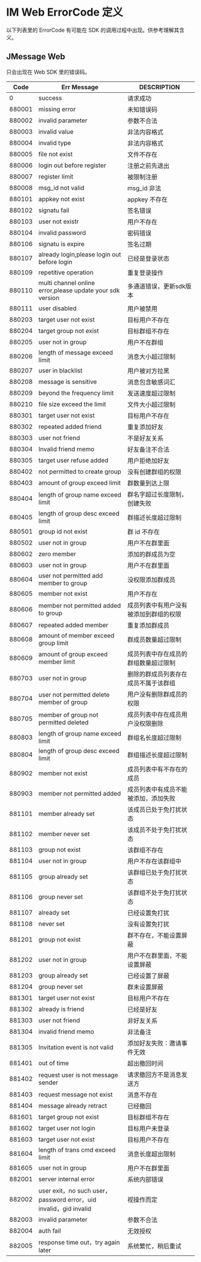 # IM Web ErrorCode 定义

以下列表里的 ErrorCode 有可能在 SDK 的调用过程中出现。供参考理解其含义。


## JMessage Web

只会出现在 Web SDK 里的错误码。



| Code   | Err Message                              | DESCRIPTION         |
| ------ | ---------------------------------------- | ------------------- |
| 0      | success                                  | 请求成功                |
| 880001 | missing error                            | 未知错误码               |
| 880002 | invalid parameter                        | 参数不合法               |
| 880003 | invalid value                            | 非法内容格式              |
| 880004 | invalid type                             | 非法内容格式              |
| 880005 | file not exist                           | 文件不存在               |
| 880006 | login out before register                | 注册之前先退出             |
| 880007 | register limit                           | 被限制注册               |
| 880008 | msg_id not valid                         | msg_id 非法           |
| 880101 | appkey not exist                         | appkey 不存在          |
| 880102 | signatu fail                             | 签名错误                |
| 880103 | user not existr                          | 用户不存在               |
| 880104 | invalid password                         | 密码错误                |
| 880106 | signatu is expire                        | 签名过期                |
| 880107 | already login,please login out before login | 已经是登录状态             |
| 880109 | repetitive operation                     | 重复登录操作              |
| 880110 | multi channel online error,please update your sdk version | 多通道错误，更新sdk版本       |
| 880111 | user disabled                            | 用户被禁用               |
| 880203 | target user not exist                    | 目标用户不存在             |
| 880204 | target group not exist                   | 目标群组不存在             |
| 880205 | user not in group                        | 用户不在群组              |
| 880206 | length of message exceed limit           | 消息大小超过限制            |
| 880207 | user in blacklist                        | 用户被对方拉黑             |
| 880208 | message is sensitive                     | 消息包含敏感词汇            |
| 880209 | beyond the frequency limit               | 发送速度超过限制            |
| 880210 | file size exceed the limit               | 文件大小超过限制            |
| 880301 | target user not exist                    | 目标用户不存在             |
| 880302 | repeated added friend                    | 重复添加好友              |
| 880303 | user not friend                          | 不是好友关系              |
| 880304 | Invalid friend memo                      | 好友备注不合法             |
| 880305 | target user refuse added                 | 用户拒绝加好友             |
| 880402 | not permitted to create group            | 没有创建群组的权限           |
| 880403 | amount of group exceed limit             | 群数量到达上限             |
| 880404 | length of group name exceed limit        | 群名字超过长度限制，创建失败      |
| 880405 | length of group desc exceed limit        | 群描述长度超过限制           |
| 880501 | group id not exist                       | 群 id 不存在            |
| 880502 | user not in group                        | 用户不在群里面             |
| 880602 | zero member                              | 添加的群成员为空            |
| 880603 | user not in group                        | 用户不在群里面             |
| 880604 | user not permitted add member to group   | 没权限添加群成员            |
| 880605 | member not exist                         | 用户不存在               |
| 880606 | member not permitted added to group      | 成员列表中有用户没有被添加到群组的权限 |
| 880607 | repeated added member                    | 重复添加群成员             |
| 880608 | amount of member exceed group limit      | 群成员数量超过限制           |
| 880609 | amount of group exceed member limit      | 成员列表中存在成员的群组数量超过限制  |
| 880703 | user not in group                        | 删除的群成员列表存在成员不属于该群组  |
| 880704 | user not permitted delete member of group | 用户没有删除群成员的权限        |
| 880705 | member of group not permitted deleted    | 成员列表中存在成员用户没权限删除    |
| 880803 | length of group name exceed limit        | 群组名长度超过限制           |
| 880804 | length of group desc exceed limit        | 群组描述长度超过限制          |
| 880902 | member not exist                         | 成员列表中有不存在的成员        |
| 880903 | member not permitted added               | 成员列表中有成员不能被添加，添加失败  |
| 881101 | member already set                       | 该成员已处于免打扰状态         |
| 881102 | member never set                         | 该成员不处于免打扰状态         |
| 881103 | group not exist                          | 该群组不存在              |
| 881104 | user not in group                        | 用户不存在该群组中           |
| 881105 | group already set                        | 该群组已处于免打扰状态         |
| 881106 | group never set                          | 该群组不处于免打扰状态         |
| 881107 | already set                              | 已经设置免打扰             |
| 881108 | never set                                | 没有设置免打扰             |
| 881201 | group not exist                          | 群不存在，不能设置屏蔽         |
| 881202 | user not in group                        | 用户不在群里面，不能设置屏蔽      |
| 881203 | group already set                        | 已经设置了屏蔽             |
| 881204 | group never set                          | 群未设置屏蔽              |
| 881301 | target user not exist                    | 目标用户不存在             |
| 881302 | already is friend                        | 已经是好友               |
| 881303 | user not friend                          | 非好友关系               |
| 881304 | invalid friend memo                      | 非法备注                |
| 881305 | Invitation event is not valid            | 添加好友失败：邀请事件无效       |
| 881401 | out of time                              | 超出撤回时间              |
| 881402 | request user is not message sender       | 请求撤回方不是消息发送方        |
| 881403 | request message not exist                | 消息不存在               |
| 881404 | message already retract                  | 已经撤回                |
| 881601 | target group not exist                   | 目标群组不存在             |
| 881602 | target user not login                    | 目标用户未登录             |
| 881603 | target user not exist                    | 目标用户不存在             |
| 881604 | length of trans cmd exceed limit         | 消息长度超出限制            |
| 881605 | user not in group                        | 用户不在群里面             |
| 882001 | server internal error                    | 系统内部错误              |
| 882002 | user exit，no such user，password error，uid invalid，gid invalid | 视操作而定               |
| 882003 | invalid parameter                        | 参数不合法               |
| 882004 | auth fail                                | 无效授权                |
| 882005 | response time out，try again later        | 系统繁忙，稍后重试           |
